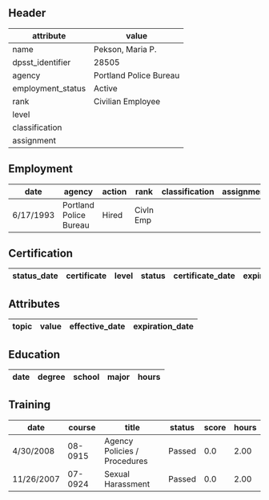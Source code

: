 ## Header
| attribute | value |
| --------- | ----- |
| name | Pekson, Maria P. |
| dpsst_identifier | 28505 |
| agency | Portland Police Bureau |
| employment_status | Active |
| rank | Civilian Employee |
| level |  |
| classification |  |
| assignment |  |
## Employment
| date | agency | action | rank | classification | assignment |
| ---- | ------ | ------ | ---- | -------------- | ---------- |
| 6/17/1993 | Portland Police Bureau | Hired | Civln Emp |  |  |
## Certification
| status_date | certificate | level | status | certificate_date | expiration_date | probation_date |
| ----------- | ----------- | ----- | ------ | ---------------- | --------------- | -------------- |
## Attributes
| topic | value | effective_date | expiration_date |
| ----- | ----- | -------------- | --------------- |
## Education
| date | degree | school | major | hours |
| ---- | ------ | ------ | ----- | ----- |
## Training
| date | course | title | status | score | hours |
| ---- | ------ | ----- | ------ | ----- | ----- |
| 4/30/2008 | 08-0915 | Agency Policies / Procedures | Passed | 0.0 | 2.00 |
| 11/26/2007 | 07-0924 | Sexual Harassment | Passed | 0.0 | 2.00 |
